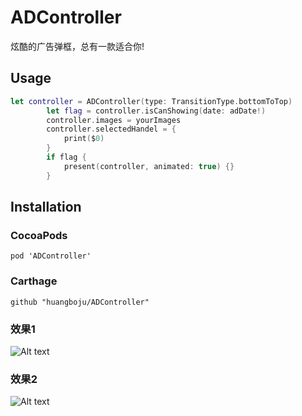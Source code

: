 # ADController
炫酷的广告弹框，总有一款适合你!

## Usage

```swift
let controller = ADController(type: TransitionType.bottomToTop)
        let flag = controller.isCanShowing(date: adDate!)
        controller.images = yourImages
        controller.selectedHandel = {
            print($0)
        }
        if flag {
            present(controller, animated: true) {}
        }
```

## Installation

### CocoaPods
`pod 'ADController'`

### Carthage
`github "huangboju/ADController"`


### 效果1
![Alt text](https://github.com/huangboju/ADController/blob/master/ADControllerDemo/Resources/bottomToTop.gif)
### 效果2
![Alt text](https://github.com/huangboju/ADController/blob/master/ADControllerDemo/Resources/overlayHorizontal.gif)
